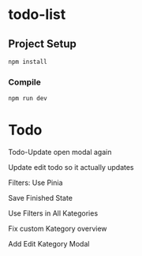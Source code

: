 # todo-list

## Project Setup

```sh
npm install
```

### Compile

```sh
npm run dev
```

# Todo

Todo-Update open modal again

Update edit todo so it actually updates

Filters: Use Pinia

Save Finished State

Use Filters in All Kategories

Fix custom Kategory overview

Add Edit Kategory Modal